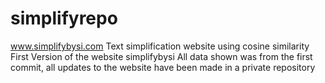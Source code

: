 # simplifyrepo
www.simplifybysi.com
Text simplification website using cosine similarity
First Version of the website simplifybysi
All data shown was from the first commit, all updates to the website have been made in a private repository

